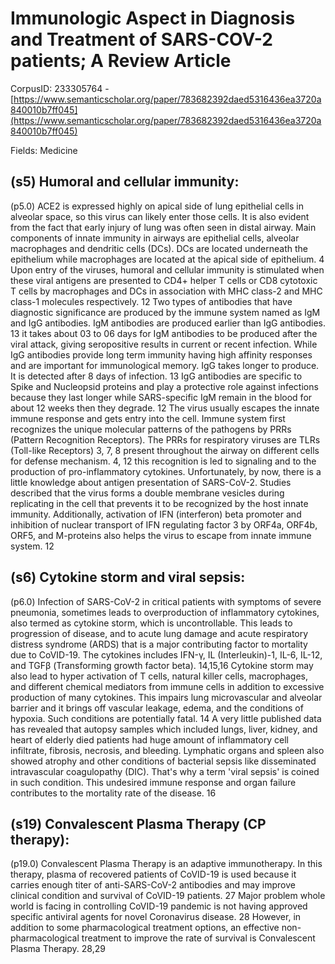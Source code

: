 # Immunologic Aspect in Diagnosis and Treatment of SARS-COV-2 patients; A Review Article

CorpusID: 233305764 - [https://www.semanticscholar.org/paper/783682392daed5316436ea3720a840010b7ff045](https://www.semanticscholar.org/paper/783682392daed5316436ea3720a840010b7ff045)

Fields: Medicine

## (s5) Humoral and cellular immunity:
(p5.0) ACE2 is expressed highly on apical side of lung epithelial cells in alveolar space, so this virus can likely enter those cells. It is also evident from the fact that early injury of lung was often seen in distal airway. Main components of innate immunity in airways are epithelial cells, alveolar macrophages and dendritic cells (DCs). DCs are located underneath the epithelium while macrophages are located at the apical side of epithelium. 4 Upon entry of the viruses, humoral and cellular immunity is stimulated when these viral antigens are presented to CD4+ helper T cells or CD8 cytotoxic T cells by macrophages and DCs in association with MHC class-2 and MHC class-1 molecules respectively. 12 Two types of antibodies that have diagnostic significance are produced by the immune system named as IgM and IgG antibodies. IgM antibodies are produced earlier than IgG antibodies. 13 it takes about 03 to 06 days for IgM antibodies to be produced after the viral attack, giving seropositive results in current or recent infection. While IgG antibodies provide long term immunity having high affinity responses and are important for immunological memory. IgG takes longer to produce. It is detected after 8 days of infection. 13 IgG antibodies are specific to Spike and Nucleopsid proteins and play a protective role against infections because they last longer while SARS-specific IgM remain in the blood for about 12 weeks then they degrade. 12 The virus usually escapes the innate immune response and gets entry into the cell. Immune system first recognizes the unique molecular patterns of the pathogens by PRRs (Pattern Recognition Receptors). The PRRs for respiratory viruses are TLRs (Toll-like Receptors) 3, 7, 8 present throughout the airway on different cells for defense mechanism. 4, 12 this recognition is led to signaling and to the production of pro-inflammatory cytokines. Unfortunately, by now, there is a little knowledge about antigen presentation of SARS-CoV-2. Studies described that the virus forms a double membrane vesicles during replicating in the cell that prevents it to be recognized by the host innate immunity. Additionally, activation of IFN (interferon) beta promoter and inhibition of nuclear transport of IFN regulating factor 3 by ORF4a, ORF4b, ORF5, and M-proteins also helps the virus to escape from innate immune system. 12
## (s6) Cytokine storm and viral sepsis:
(p6.0) Infection of SARS-CoV-2 in critical patients with symptoms of severe pneumonia, sometimes leads to overproduction of inflammatory cytokines, also termed as cytokine storm, which is uncontrollable. This leads to progression of disease, and to acute lung damage and acute respiratory distress syndrome (ARDS) that is a major contributing factor to mortality due to CoVID-19. The cytokines includes IFN-γ, IL (Interleukin)-1, IL-6, IL-12, and TGFβ (Transforming growth factor beta). 14,15,16 Cytokine storm may also lead to hyper activation of T cells, natural killer cells, macrophages, and different chemical mediators from immune cells in addition to excessive production of many cytokines. This impairs lung microvascular and alveolar barrier and it brings off vascular leakage, edema, and the conditions of hypoxia. Such conditions are potentially fatal. 14 A very little published data has revealed that autopsy samples which included lungs, liver, kidney, and heart of elderly died patients had huge amount of inflammatory cell infiltrate, fibrosis, necrosis, and bleeding. Lymphatic organs and spleen also showed atrophy and other conditions of bacterial sepsis like disseminated intravascular coagulopathy (DIC). That's why a term 'viral sepsis' is coined in such condition. This undesired immune response and organ failure contributes to the mortality rate of the disease. 16
## (s19) Convalescent Plasma Therapy (CP therapy):
(p19.0) Convalescent Plasma Therapy is an adaptive immunotherapy. In this therapy, plasma of recovered patients of CoVID-19 is used because it carries enough titer of anti-SARS-CoV-2 antibodies and may improve clinical condition and survival of CoVID-19 patients. 27 Major problem whole world is facing in controlling CoVID-19 pandemic is not having approved specific antiviral agents for novel Coronavirus disease. 28 However, in addition to some pharmacological treatment options, an effective non-pharmacological treatment to improve the rate of survival is Convalescent Plasma Therapy. 28,29 
